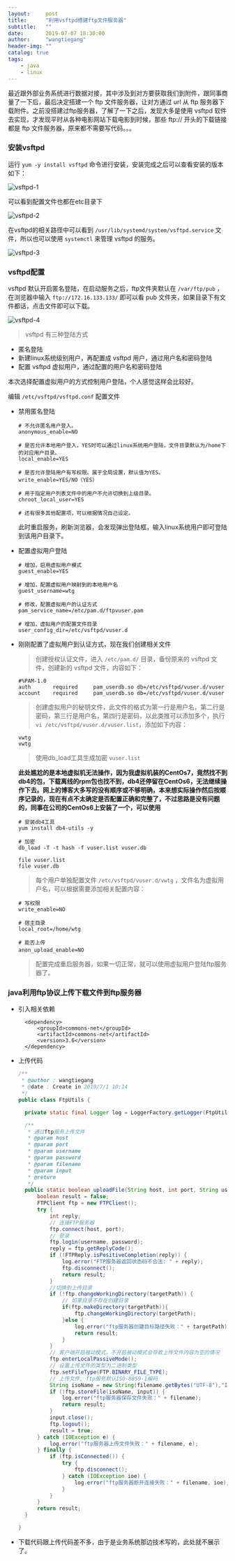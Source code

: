 ```yaml
---
layout:     post
title:      "利用vsftpd搭建ftp文件服务器"
subtitle:   ""
date:       2019-07-07 18:30:00
author:     "wangtiegang"
header-img: ""
catalog: true
tags:
    - java
    - linux
---
```


最近跟外部业务系统进行数据对接，其中涉及到对方要获取我们到附件，跟同事商量了一下后，最后决定搭建一个 ftp 文件服务器，让对方通过 url 从 ftp 服务器下载附件。之前没搭建过ftp服务器，了解了一下之后，发现大多是使用 vsftpd 软件去实现，才发现平时从各种电影网站下载电影到时候，那些 ftp:// 开头的下载链接都是 ftp 文件服务器，原来都不需要写代码。。。

### 安装vsftpd

运行 ```yum -y install vsftpd``` 命令进行安装，安装完成之后可以查看安装的版本如下：

![vsftpd-1](/img/in-post/2019-07/vsftpd-1.png)

可以看到配置文件也都在etc目录下

![vsftpd-2](/img/in-post/2019-07/vsftpd-2.png)

在vsftpd的相关路径中可以看到 ```/usr/lib/systemd/system/vsftpd.service``` 文件，所以也可以使用 ```systemctl``` 来管理 vsftpd 的服务。

![vsftpd-3](/img/in-post/2019-07/vsftpd-3.png)

### vsftpd配置

vsftpd 默认开启匿名登陆，在启动服务之后，ftp文件夹默认在 ``` /var/ftp/pub ``` ， 在浏览器中输入 ```ftp://172.16.133.133/``` 即可以看 pub 文件夹，如果目录下有文件都话，点击文件即可以下载。

![vsftpd-4](/img/in-post/2019-07/vsftpd-4.png)

> vsftpd 有三种登陆方式

* 匿名登陆
* 新建linux系统级别用户，再配置成 vsftpd 用户，通过用户名和密码登陆
* 配置 vsftpd 虚拟用户，通过配置的用户名和密码登陆

本次选择配置虚拟用户的方式控制用户登陆，个人感觉这样会比较好。

编辑 ```/etc/vsftpd/vsftpd.conf``` 配置文件

* 禁用匿名登陆
  
  ```shell
  # 不允许匿名用户登入。
  anonymous_enable=NO
  
  # 是否允许本地用户登入，YES时可以通过linux系统用户登陆，文件目录默认为/home下的对应用户目录。
  local_enable=YES

  # 是否允许登陆用户有写权限。属于全局设置，默认值为YES。
  write_enable=YES/NO（YES）

  # 用于指定用户列表文件中的用户不允许切换到上级目录。
  chroot_local_user=YES

  # 还有很多其他配置项，可以根据情况自己设定。
  ```

  此时重启服务，刷新浏览器，会发现弹出登陆框，输入linux系统用户即可登陆到该用户目录下。

* 配置虚拟用户登陆
  
  ```shell
  # 增加，启用虚拟用户模式
  guest_enable=YES

  # 增加，配置虚拟用户映射到的本地用户名
  guest_username=wtg

  # 修改，配置虚拟用户的认证方式
  pam_service_name=/etc/pam.d/ftpvuser.pam

  # 增加，虚拟用户的配置文件目录
  user_config_dir=/etc/vsftpd/vuser.d
  ```

* 刚刚配置了虚拟用户到认证方式，现在我们创建相关文件

  > 创建授权认证文件，进入 ```/etc/pam.d/``` 目录，备份原来的  vsftpd 文件，创建新的 vsftpd 文件，内容如下：

  ```shell
  #%PAM-1.0
  auth       required     pam_userdb.so db=/etc/vsftpd/vuser.d/vuser
  account    required     pam_userdb.so db=/etc/vsftpd/vuser.d/vuser
  ```
  
  > 创建虚拟用户的秘钥文件，此文件的格式为第一行是用户名，第二行是密码，第三行是用户名，第四行是密码，以此类推可以添加多个，执行 ```vi /etc/vsftpd/vuser.d/vuser.list```，添加如下内容：

  ```shell
  vwtg
  vwtg
  ```
  
  > 使用db_load工具生成加密 ```vuser.list``` 

  **此处尴尬的是本地虚拟机无法操作，因为我虚拟机装的CentOs7，竟然找不到db4的包，下载离线的rpm包也找不到，db4还停留在CentOs6，无法继续操作下去。网上的博客大多写的没有顺序或不够明确，本来想实际操作然后按顺序记录的，现在有点不太确定是否配置正确和完整了，不过思路是没有问题的，同事在公司的CentOs6上安装了一个，可以使用**

  ```shell
  # 安装db4工具
  yum install db4-utils -y

  # 加密
  db_load -T -t hash -f vuser.list vuser.db
  
  file vuser.list 
  file vuser.db 
  ```

  > 每个用户单独配置文件 ```/etc/vsftpd/vuser.d/vwtg``` ，文件名为虚拟用户名，可以根据需要添加相关配置内容：

  ```shell
  # 写权限
  write_enable=NO

  # 宿主目录
  local_root=/home/wtg

  # 能否上传
  anon_upload_enable=NO            　　 
  ```

  > 配置完成重启服务器，如果一切正常，就可以使用虚拟用户登陆ftp服务器了。

### java利用ftp协议上传下载文件到ftp服务器

* 引入相关依赖
  
  ```
    <dependency>
        <groupId>commons-net</groupId>
        <artifactId>commons-net</artifactId>
        <version>3.6</version>
    </dependency>
  ```

* 上传代码
  
  ```java
  /**
   * @author : wangtiegang
   * @date : Create in 2019/7/1 10:14
   */
  public class FtpUtils {

    private static final Logger log = LoggerFactory.getLogger(FtpUtils.class);

    /**
     * 通过ftp服务上传文件
     * @param host
     * @param port
     * @param username
     * @param password
     * @param filename
     * @param input
     * @return
     */
    public static boolean uploadFile(String host, int port, String username, String password, String targetPath, String filename, InputStream input) {
        boolean result = false;
        FTPClient ftp = new FTPClient();
        try {
            int reply;
            // 连接FTP服务器
            ftp.connect(host, port);
            // 登录
            ftp.login(username, password);
            reply = ftp.getReplyCode();
            if (!FTPReply.isPositiveCompletion(reply)) {
                log.error("FTP服务器返回状态码不合法: " + reply);
                ftp.disconnect();
                return result;
            }
            //切换到上传目录
            if (!ftp.changeWorkingDirectory(targetPath)) {
                // 如果目录不存在创建目录
                if(ftp.makeDirectory(targetPath)){
                    ftp.changeWorkingDirectory(targetPath);
                }else {
                    log.error("ftp服务器创建目标路径失败：" + targetPath);
                    return result;
                }
            }
            // 客户端开启被动模式，不开启被动模式会导致上传文件内容为空的情况
            ftp.enterLocalPassiveMode();
            // 设置上传文件的类型为二进制类型
            ftp.setFileType(FTP.BINARY_FILE_TYPE);
            // 上传文件, ftp服务默认ISO-8859-1编码
            String isoName = new String(filename.getBytes("UTF-8"),"ISO-8859-1");
            if (!ftp.storeFile(isoName, input)) {
                log.error("ftp服务器保存文件失败：" + filename);
                return result;
            }
            input.close();
            ftp.logout();
            result = true;
        } catch (IOException e) {
            log.error("ftp服务器上传文件失败：" + filename, e);
        } finally {
            if (ftp.isConnected()) {
                try {
                    ftp.disconnect();
                } catch (IOException ioe) {
                    log.error("ftp服务器断开连接失败：" + filename, ioe);
                }
            }
        }
        return result;
    }

  }
  ```

* 下载代码跟上传代码差不多，由于是业务系统那边技术写的，此处就不展示了。